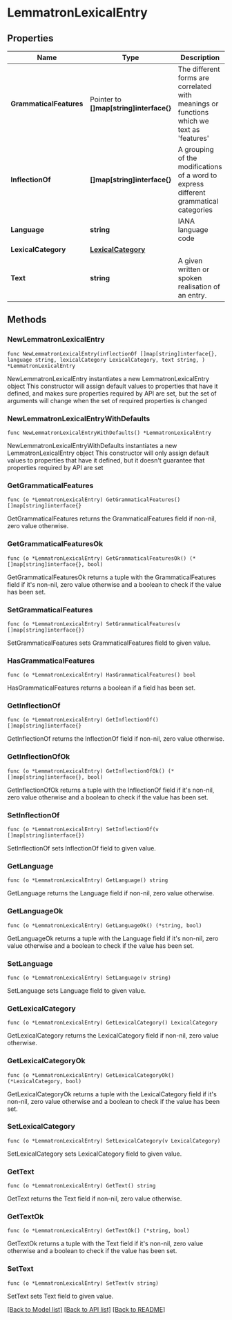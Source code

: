 # LemmatronLexicalEntry

## Properties

Name | Type | Description | Notes
------------ | ------------- | ------------- | -------------
**GrammaticalFeatures** | Pointer to **[]map[string]interface{}** | The different forms are correlated with meanings or functions which we text as &#39;features&#39; | [optional] 
**InflectionOf** | **[]map[string]interface{}** | A grouping of the modifications of a word to express different grammatical categories | 
**Language** | **string** | IANA language code | 
**LexicalCategory** | [**LexicalCategory**](LexicalCategory.md) |  | 
**Text** | **string** | A given written or spoken realisation of an entry. | 

## Methods

### NewLemmatronLexicalEntry

`func NewLemmatronLexicalEntry(inflectionOf []map[string]interface{}, language string, lexicalCategory LexicalCategory, text string, ) *LemmatronLexicalEntry`

NewLemmatronLexicalEntry instantiates a new LemmatronLexicalEntry object
This constructor will assign default values to properties that have it defined,
and makes sure properties required by API are set, but the set of arguments
will change when the set of required properties is changed

### NewLemmatronLexicalEntryWithDefaults

`func NewLemmatronLexicalEntryWithDefaults() *LemmatronLexicalEntry`

NewLemmatronLexicalEntryWithDefaults instantiates a new LemmatronLexicalEntry object
This constructor will only assign default values to properties that have it defined,
but it doesn't guarantee that properties required by API are set

### GetGrammaticalFeatures

`func (o *LemmatronLexicalEntry) GetGrammaticalFeatures() []map[string]interface{}`

GetGrammaticalFeatures returns the GrammaticalFeatures field if non-nil, zero value otherwise.

### GetGrammaticalFeaturesOk

`func (o *LemmatronLexicalEntry) GetGrammaticalFeaturesOk() (*[]map[string]interface{}, bool)`

GetGrammaticalFeaturesOk returns a tuple with the GrammaticalFeatures field if it's non-nil, zero value otherwise
and a boolean to check if the value has been set.

### SetGrammaticalFeatures

`func (o *LemmatronLexicalEntry) SetGrammaticalFeatures(v []map[string]interface{})`

SetGrammaticalFeatures sets GrammaticalFeatures field to given value.

### HasGrammaticalFeatures

`func (o *LemmatronLexicalEntry) HasGrammaticalFeatures() bool`

HasGrammaticalFeatures returns a boolean if a field has been set.

### GetInflectionOf

`func (o *LemmatronLexicalEntry) GetInflectionOf() []map[string]interface{}`

GetInflectionOf returns the InflectionOf field if non-nil, zero value otherwise.

### GetInflectionOfOk

`func (o *LemmatronLexicalEntry) GetInflectionOfOk() (*[]map[string]interface{}, bool)`

GetInflectionOfOk returns a tuple with the InflectionOf field if it's non-nil, zero value otherwise
and a boolean to check if the value has been set.

### SetInflectionOf

`func (o *LemmatronLexicalEntry) SetInflectionOf(v []map[string]interface{})`

SetInflectionOf sets InflectionOf field to given value.


### GetLanguage

`func (o *LemmatronLexicalEntry) GetLanguage() string`

GetLanguage returns the Language field if non-nil, zero value otherwise.

### GetLanguageOk

`func (o *LemmatronLexicalEntry) GetLanguageOk() (*string, bool)`

GetLanguageOk returns a tuple with the Language field if it's non-nil, zero value otherwise
and a boolean to check if the value has been set.

### SetLanguage

`func (o *LemmatronLexicalEntry) SetLanguage(v string)`

SetLanguage sets Language field to given value.


### GetLexicalCategory

`func (o *LemmatronLexicalEntry) GetLexicalCategory() LexicalCategory`

GetLexicalCategory returns the LexicalCategory field if non-nil, zero value otherwise.

### GetLexicalCategoryOk

`func (o *LemmatronLexicalEntry) GetLexicalCategoryOk() (*LexicalCategory, bool)`

GetLexicalCategoryOk returns a tuple with the LexicalCategory field if it's non-nil, zero value otherwise
and a boolean to check if the value has been set.

### SetLexicalCategory

`func (o *LemmatronLexicalEntry) SetLexicalCategory(v LexicalCategory)`

SetLexicalCategory sets LexicalCategory field to given value.


### GetText

`func (o *LemmatronLexicalEntry) GetText() string`

GetText returns the Text field if non-nil, zero value otherwise.

### GetTextOk

`func (o *LemmatronLexicalEntry) GetTextOk() (*string, bool)`

GetTextOk returns a tuple with the Text field if it's non-nil, zero value otherwise
and a boolean to check if the value has been set.

### SetText

`func (o *LemmatronLexicalEntry) SetText(v string)`

SetText sets Text field to given value.



[[Back to Model list]](../README.md#documentation-for-models) [[Back to API list]](../README.md#documentation-for-api-endpoints) [[Back to README]](../README.md)


